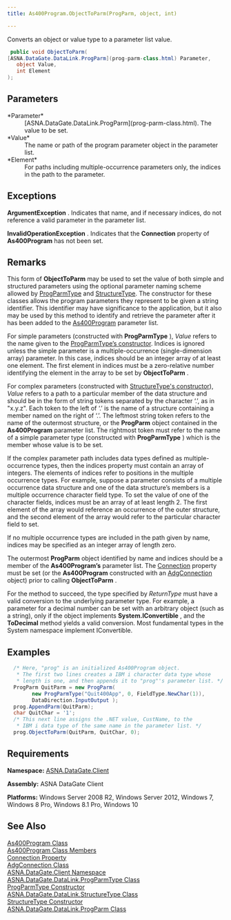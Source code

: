 ```yaml
---
title: As400Program.ObjectToParm(ProgParm, object, int)

---
```


Converts an object or value type to a parameter list value. 

```cs
 public void ObjectToParm(
[ASNA.DataGate.DataLink.ProgParm](prog-parm-class.html) Parameter,
   object Value,
   int Element
);
```


## Parameters

<dl>
        <dt>
          <span> *Parameter* 
          </span>
        </dt>
        <dd>
          <span />
[ASNA.DataGate.DataLink.ProgParm](prog-parm-class.html).  
						The value to be set. </dd>
        <dt>
 *Value* 
        </dt>
        <dd>The name or path of the program parameter object in the parameter list. </dd>
        <dt>
          <span>
 *Element* 
          </span>
        </dt>
        <dd>
          <span />For paths including multiple-occurrence parameters only, the indices in the path to the parameter.
									</dd>
</dl>

## Exceptions

**ArgumentException** . Indicates that name, and if necessary indices, do not reference a valid parameter in the parameter list. 

**InvalidOperationException** . Indicates that the **Connection** property of **As400Program** has not been set.
## Remarks

This form of **ObjectToParm** may be used to set the value of both simple and structured parameters using the optional parameter naming scheme allowed by [ProgParmType](prog-parm-type-class.html) and [StructureType](structure-type-class.html). The constructor for these classes allows the program parameters they represent to be given a string identifier. This identifier may have significance to the application, but it also may be used by this method to identify and retrieve the parameter after it has been added to the [As400Program](as400program-class.html) parameter list.

For simple parameters (constructed with **ProgParmType** ), *Value* refers to the name given to the [ ProgParmType’s constructor](prog-parm-type-class-prog-parm-type-constructor.html). Indices is ignored unless the simple parameter is a multiple-occurrence (single-dimension array) parameter. In this case, indices should be an integer array of at least one element. The first element in indices must be a zero-relative number identifying the element in the array to be set by **ObjectToParm** .

For complex parameters (constructed with [ StructureType's constructor](structure-type-class.html)), *Value* refers to a path to a particular member of the data structure and should be in the form of string tokens separated by the character ‘.’, as in "x.y.z". Each token to the left of ‘.’ is the name of a structure containing a member named on the right of ‘.’. The leftmost string token refers to the name of the outermost structure, or the **ProgParm** object contained in the **As400Program** parameter list. The rightmost token must refer to the name of a simple parameter type (constructed with **ProgParmType** ) which is the member whose value is to be set.

If the complex parameter path includes data types defined as multiple-occurrence types, then the indices property must contain an array of integers. The elements of indices refer to positions in the multiple occurrence types. For example, suppose a parameter consists of a multiple occurrence data structure and one of the data structure’s members is a multiple occurrence character field type. To set the value of one of the character fields, indices must be an array of at least length 2. The first element of the array would reference an occurrence of the outer structure, and the second element of the array would refer to the particular character field to set.

If no multiple occurrence types are included in the path given by name, indices may be specified as an integer array of length zero.

The outermost **ProgParm** object identified by name and indices should be a member of the **As400Program’s** parameter list. The [Connection](as400program-class-connection-property.html) property must be set (or the **As400Program** constructed with an [ AdgConnection](adg-connection-class.html) object) prior to calling **ObjectToParm** .

For the method to succeed, the type specified by *ReturnType* must have a valid conversion to the underlying parameter type. For example, a parameter for a decimal number can be set with an arbitrary object (such as a string), only if the object implements **System.IConvertible** , and the **ToDecimal** method yields a valid conversion. Most fundamental types in the System namespace implement IConvertible.
## Examples


```cs 
  /* Here, "prog" is an initialized As400Program object.
   * The first two lines creates a IBM i character data type whose
   * length is one, and then appends it to "prog"'s parameter list. */
  ProgParm QuitParm = new ProgParm(
        new ProgParmType("Quit400App", 0, FieldType.NewChar(1)),
        DataDirection.InputOutput );
  prog.AppendParm(QuitParm);
  char QuitChar = '1';
  /* This next line assigns the .NET value, CustName, to the
   * IBM i data type of the same name in the parameter list. */
  prog.ObjectToParm(QuitParm, QuitChar, 0);

```

## Requirements

**Namespace:** [ASNA.DataGate.Client](datagate-client-namespace.html) 

**Assembly:** ASNA DataGate Client

**Platforms:** Windows Server 2008 R2, Windows Server 2012, Windows 7, Windows 8 Pro, Windows 8.1 Pro, Windows 10
## See Also


[As400Program Class](as400program-class.html)
      <br />
[As400Program Class Members](as400program-members.html)
      <br />
[Connection Property](as400program-class-connection-property.html)
      <br />
[AdgConnection Class](adg-connection-class.html)
      <br />
[ASNA.DataGate.Client Namespace](datagate-client-namespace.html)
      <br />
[ASNA.DataGate.DataLink.ProgParmType Class](prog-parm-type-class.html)
      <br />
[ProgParmType Constructor](prog-parm-type-class-prog-parm-type-constructor.html)
      <br />
[ASNA.DataGate.DataLink.StructureType Class](structure-type-class.html)
      <br />
      [StructureType 
					Constructor](structure-type-class.html)
      <br />
[ASNA.DataGate.DataLink.ProgParm Class](prog-parm-class.html)

